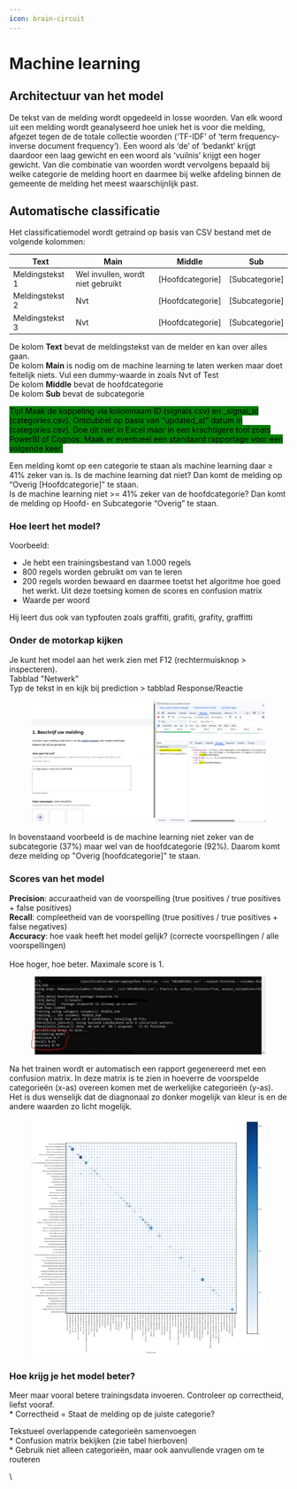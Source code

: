 ```yaml
---
icon: brain-circuit
---
```


# Machine learning

## Architectuur van het model&#x20;

De tekst van de melding wordt opgedeeld in losse woorden. Van elk woord uit een melding wordt geanalyseerd hoe uniek het is voor die melding, afgezet tegen de de totale collectie woorden (‘TF-IDF’ of ‘term frequency-inverse document frequency’). Een woord als ‘de’ of ‘bedankt’ krijgt daardoor een laag gewicht en een woord als ‘vuilnis’ krijgt een hoger gewicht. Van die combinatie van woorden wordt vervolgens bepaald bij welke categorie de melding hoort en daarmee bij welke afdeling binnen de gemeente de melding het meest waarschijnlijk past.

## Automatische classificatie

Het classificatiemodel wordt getraind op basis van CSV bestand met de volgende kolommen:

| Text            | Main                              | Middle            | Sub             |
| --------------- | --------------------------------- | ----------------- | --------------- |
| Meldingstekst 1 | Wel invullen, wordt niet gebruikt | \[Hoofdcategorie] | \[Subcategorie] |
| Meldingstekst 2 | Nvt                               | \[Hoofdcategorie] | \[Subcategorie] |
| Meldingstekst 3 | Nvt                               | \[Hoofdcategorie] | \[Subcategorie] |

De kolom **Text** bevat de meldingstekst van de melder en kan over alles gaan.\
De kolom **Main** is nodig om de machine learning te laten werken maar doet feitelijk niets. Vul een dummy-waarde in zoals Nvt of Test\
De kolom **Middle** bevat de hoofdcategorie\
De kolom **Sub** bevat de subcategorie

<mark style="background-color:green;">Tip! Maak de koppeling via kolomnaam ID (signals.csv) en \_signal\_id (categories.csv). Ontdubbel op basis van “updated\_at” datum in (categories.csv)​. Doe dit niet in Excel maar in een krachtigere tool zoals PowerBI of Cognos. Maak er eventueel een standaard rapportage voor een volgende keer​.</mark>

Een melding komt op een categorie te staan als machine learning daar ≥ 41% zeker van is. Is de machine learning dat niet? Dan komt de melding op “Overig \[Hoofdcategorie]” te staan. \
Is de machine learning niet >= 41% zeker van de hoofdcategorie? Dan komt de melding op Hoofd- en Subcategorie “Overig” te staan.​

### Hoe leert het model?

Voorbeeld:​

* Je hebt een trainingsbestand van 1.000 regels​
* 800 regels worden gebruikt om van te leren​
* 200 regels worden bewaard en daarmee toetst het algoritme hoe goed het werkt. Uit deze toetsing komen de scores en confusion matrix​
* Waarde per woord​

Hij leert dus ook van typfouten zoals graffiti, grafiti, grafity, graffitti

### Onder de motorkap kijken

Je kunt het model aan het werk zien met F12 (rechtermuisknop > inspecteren)​.\
Tabblad "Netwerk"\
Typ de tekst in en kijk bij prediction > tabblad Response/Reactie

<figure><img src="../../.gitbook/assets/image (268).png" alt=""><figcaption></figcaption></figure>

In bovenstaand voorbeeld is de machine learning niet zeker van de subcategorie (37%) maar wel van de hoofdcategorie (92%). Daarom komt deze melding op "Overig \[hoofdcategorie]" te staan.

### Scores van het model

**Precision**: accuraatheid van de voorspelling (true positives / true positives + false positives)\
**Recall**: compleetheid van de voorspelling (true positives / true positives + false negatives)\
**Accuracy**: hoe vaak heeft het model gelijk? (correcte voorspellingen / alle voorspellingen)\
\
Hoe hoger, hoe beter. Maximale score is 1.

<figure><img src="../../.gitbook/assets/image (269).png" alt=""><figcaption></figcaption></figure>

Na het trainen wordt er automatisch een rapport gegenereerd met een confusion matrix. In deze matrix is te zien in hoeverre de voorspelde categorieën (x-as) overeen komen met de werkelijke categorieën (y-as). Het is dus wenselijk dat de diagnonaal zo donker mogelijk van kleur is en de andere waarden zo licht mogelijk.

<figure><img src="../../.gitbook/assets/image (250).png" alt=""><figcaption></figcaption></figure>

### Hoe krijg je het model beter?

Meer maar vooral betere trainingsdata invoeren​. Controleer op correctheid, liefst vooraf​.\
\* Correctheid = Staat de melding op de juiste categorie?​

Tekstueel overlappende categorieën samenvoegen​\
\* Confusion matrix bekijken​ (zie tabel hierboven)\
\* Gebruik niet alleen categorieën, maar ook aanvullende vragen om te routeren

\
